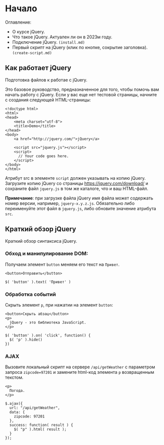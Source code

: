 # Начало
Оглавление:
- О курсе jQuery.
- Что такое jQuery. Актуален ли он в 2023м году.
- Подключение jQuery. `(install.md)`
- Первый скрипт на jQuery (клик по кнопке, сокрытие заголовка). `(create-script.md)`

## Как работает jQuery
Подготовка файлов к работае с jQuery.

Это базовое руководство, предназначенное для того, чтобы помочь вам начать работу с jQuery. Если у вас еще нет тестовой страницы, начните с создания следующей HTML-страницы:

    <!doctype html>
    <html>
    <head>
        <meta charset="utf-8">
        <title>Demo</title>
    </head>
    <body>
        <a href="http://jquery.com/">jQuery</a>

        <script src="jquery.js"></script>
        <script>
          // Your code goes here.
        </script>
    </body>
    </html>

Атрибут src в элементе `script` должен указывать на копию jQuery. Загрузите копию jQuery со страницы https://jquery.com/download/ и сохраните файл `jquery.js` в том же каталоге, что и ваш HTML-файл.

**Примечание**: при загрузке файла jQuery имя файла может содержать номер версии, например, `jquery-x.y.z.js`. Обязательно либо переименуйте этот файл в `jquery.js`, либо обновите значение атрибута `src`.

## Краткий обзор jQuery
Краткий обзор синтаксиса jQuery.

### Обход и манипулирование DOM:
Получаем элемент `button` меняем его текст на `Привет`.

    <button>Отправить</button>

    $( 'button' ).text( 'Привет' )

### Обработка событий
Скрыть элемент `p`, при нажатии на элемент `button`:

    <button>Скрыть абзац</button>
    <p>
      jQuery - это библиотека JavaScript.
    </p>

    $( 'button' ).on( 'click', function() {
      $( 'p' ).hide()
    })

### AJAX
Вызовите локальный скрипт на сервере `/api/getWeather` с параметром запроса `zipcode=97201` и замените html-код элемента `p` возвращенным текстом.

    <p>
      Погода.
    </p>

    $.ajax({
      url: "/api/getWeather",
      data: {
        zipcode: 97201
      },
      success: function( result ) {
        $( "p" ).html( result );
      }
    });
